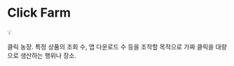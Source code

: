 # Click Farm

<aside>
💡

클릭 농장.
특정 상품의 조회 수, 앱 다운로드 수 등을 조작할 목적으로 가짜 클릭을 대량으로 생산하는 행위나 장소.

</aside>